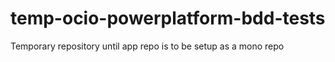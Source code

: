 # temp-ocio-powerplatform-bdd-tests
Temporary repository until app repo is to be setup as a mono repo
